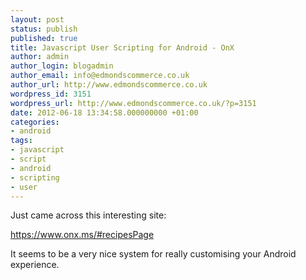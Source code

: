 ```yaml
---
layout: post
status: publish
published: true
title: Javascript User Scripting for Android - OnX
author: admin
author_login: blogadmin
author_email: info@edmondscommerce.co.uk
author_url: http://www.edmondscommerce.co.uk
wordpress_id: 3151
wordpress_url: http://www.edmondscommerce.co.uk/?p=3151
date: 2012-06-18 13:34:58.000000000 +01:00
categories:
- android
tags:
- javascript
- script
- android
- scripting
- user
---
```

Just came across this interesting site:

<a href="https://www.onx.ms/#recipesPage">https://www.onx.ms/#recipesPage</a>

It seems to be a very nice system for really customising your Android experience. 
